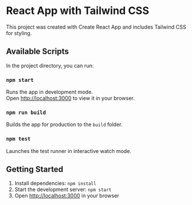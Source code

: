# React App with Tailwind CSS

This project was created with Create React App and includes Tailwind CSS for styling.

## Available Scripts

In the project directory, you can run:

### `npm start`

Runs the app in development mode.\
Open [http://localhost:3000](http://localhost:3000) to view it in your browser.

### `npm run build`

Builds the app for production to the `build` folder.

### `npm test`

Launches the test runner in interactive watch mode.

## Getting Started

1. Install dependencies: `npm install`
2. Start the development server: `npm start`
3. Open [http://localhost:3000](http://localhost:3000) in your browser